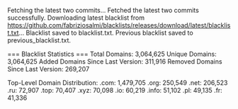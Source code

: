 Fetching the latest two commits...
Fetched the latest two commits successfully.
Downloading latest blacklist from https://github.com/fabriziosalmi/blacklists/releases/download/latest/blacklist.txt...
Blacklist saved to blacklist.txt.
Previous blacklist saved to previous_blacklist.txt.

=== Blacklist Statistics ===
Total Domains: 3,064,625
Unique Domains: 3,064,625
Added Domains Since Last Version: 311,916
Removed Domains Since Last Version: 269,207

Top-Level Domain Distribution:
  .com: 1,479,705
  .org: 250,549
  .net: 206,523
  .ru: 72,907
  .top: 70,407
  .xyz: 70,098
  .io: 60,219
  .info: 51,102
  .pl: 49,135
  .fr: 41,336
